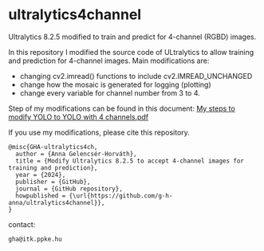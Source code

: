# ultralytics4channel
Ultralytics 8.2.5 modified to train and predict for 4-channel (RGBD) images.

In this repository I modified the source code of ULtralytics to allow training and prediction for 4-channel images.
Main modifications are:

- changing cv2.imread() functions to include cv2.IMREAD_UNCHANGED
- change how the mosaic is generated for logging (plotting)
- change every variable for channel number from 3 to 4.

Step of my modifications can be found in this document:
[My steps to modify YOLO to YOLO with 4 channels.pdf](https://github.com/g-h-anna/ultralytics4channel/files/15223626/My.steps.to.modify.YOLO.to.YOLO.with.4.channels.pdf)

If you use my modifications, please cite this repository.

```
@misc{GHA-ultralytics4ch,
  author = {Anna Gelencsér-Horváth},
  title = {Modify Ultralytics 8.2.5 to accept 4-channel images for training and prediction},
  year = {2024},
  publisher = {GitHub},
  journal = {GitHub repository},
  howpublished = {\url{https://github.com/g-h-anna/ultralytics4channel}},
}
```

contact:
```
gha@itk.ppke.hu
```
